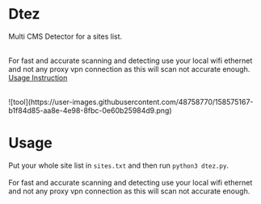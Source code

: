 # Dtez
Multi CMS Detector for a sites list.<br><br>

For fast and accurate scanning and detecting use your local wifi ethernet and not any proxy vpn connection as this will scan not accurate enough.<br>
<a href="For fast and accurate scanning and detecting use your local wifi ethernet and not any proxy vpn connection as this will scan not accurate enough.">
  Usage Instruction
</a>
  
<br>
![tool](https://user-images.githubusercontent.com/48758770/158575167-b1f84d85-aa8e-4e98-8fbc-0e60b25984d9.png)

# Usage
Put your whole site list in ```sites.txt``` and then run ```python3 dtez.py```.<br><br>
For fast and accurate scanning and detecting use your local wifi ethernet and not any proxy vpn connection as this will scan not accurate enough.

